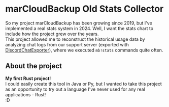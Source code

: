 # marCloudBackup Old Stats Collector

So my project marCloudBackup has been growing since 2019, but I've implemented a real stats system in 2024. Well, I want the stats chart to include how the project grew over the years.  
This project allowed me to reconstruct the historical usage data by analyzing chat logs from our support server (exported with [DiscordChatExporter](https://github.com/Tyrrrz/DiscordChatExporter)), where we executed `mb!stats` commands quite often.


## About the project

**My first Rust project!**  
I could easily create this tool in Java or Py, but I wanted to take this project as an opportunity to try out a language I've never used for any real applications - Rust!  
:D

